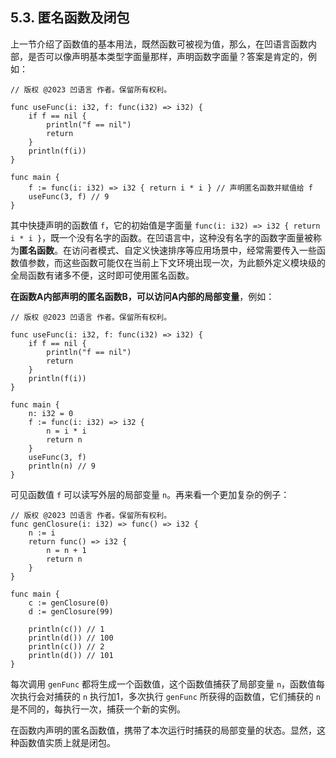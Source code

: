 ## 5.3. 匿名函数及闭包

上一节介绍了函数值的基本用法，既然函数可被视为值，那么，在凹语言函数内部，是否可以像声明基本类型字面量那样，声明函数字面量？答案是肯定的，例如：
```wa
// 版权 @2023 凹语言 作者。保留所有权利。

func useFunc(i: i32, f: func(i32) => i32) {
    if f == nil {
        println("f == nil")
        return
    }
    println(f(i))
}

func main {
    f := func(i: i32) => i32 { return i * i } // 声明匿名函数并赋值给 f
    useFunc(3, f) // 9
}
```

其中快捷声明的函数值 `f`，它的初始值是字面量 `func(i: i32) => i32 { return i * i }`，既一个没有名字的函数。在凹语言中，这种没有名字的函数字面量被称为**匿名函数**。在访问者模式、自定义快速排序等应用场景中，经常需要传入一些函数值参数，而这些函数可能仅在当前上下文环境出现一次，为此额外定义模块级的全局函数有诸多不便，这时即可使用匿名函数。

**在函数A内部声明的匿名函数B，可以访问A内部的局部变量**，例如：
```wa
// 版权 @2023 凹语言 作者。保留所有权利。

func useFunc(i: i32, f: func(i32) => i32) {
    if f == nil {
        println("f == nil")
        return
    }
    println(f(i))
}

func main {
    n: i32 = 0
    f := func(i: i32) => i32 {
        n = i * i
        return n
    }
    useFunc(3, f)
    println(n) // 9
}
```

可见函数值 `f` 可以读写外层的局部变量 `n`。再来看一个更加复杂的例子：
```wa
// 版权 @2023 凹语言 作者。保留所有权利。
func genClosure(i: i32) => func() => i32 {
    n := i
    return func() => i32 {
        n = n + 1
        return n
    }
}

func main {
    c := genClosure(0)
    d := genClosure(99)

    println(c()) // 1
    println(d()) // 100
    println(c()) // 2
    println(d()) // 101
}
```

每次调用 `genFunc` 都将生成一个函数值，这个函数值捕获了局部变量 `n`，函数值每次执行会对捕获的 `n` 执行加1，多次执行 `genFunc` 所获得的函数值，它们捕获的 `n` 是不同的，每执行一次，捕获一个新的实例。

在函数内声明的匿名函数值，携带了本次运行时捕获的局部变量的状态。显然，这种函数值实质上就是闭包。